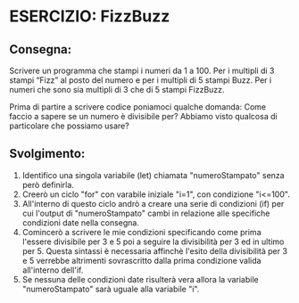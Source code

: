 ESERCIZIO: FizzBuzz
===

## Consegna:

Scrivere un programma che stampi i numeri da 1 a 100.
Per i multipli di 3 stampi “Fizz” al posto del numero e per i multipli di 5 stampi Buzz.
Per i numeri che sono sia multipli di 3 che di 5 stampi FizzBuzz.


Prima di partire a scrivere codice poniamoci qualche domanda:
Come faccio a sapere se un numero è divisibile per?
Abbiamo visto qualcosa di particolare che possiamo usare?


## Svolgimento:

1. Identifico una singola variabile (let) chiamata "numeroStampato" senza però definirla.
1. Creerò un ciclo "for" con varabile iniziale "i=1", con condizione "i<=100".
1. All'interno di questo ciclo andrò a creare una serie di condizioni (if) per cui l'output di "numeroStampato" cambi in relazione alle specifiche condizioni date nella consegna.
1. Comincerò a scrivere le mie condizioni specificando come prima l'essere divisibile per 3 e 5 poi a seguire la divisibilità per 3 ed in ultimo per 5. Questa sintassi è necessaria affinchè l'esito della divisibilità per 3 e 5 verrebbe altrimenti sovrascritto dalla prima condizione valida all'interno dell'if.
1. Se nessuna delle condizioni date risulterà vera allora la variabile "numeroStampato" sarà uguale alla variabile "i".